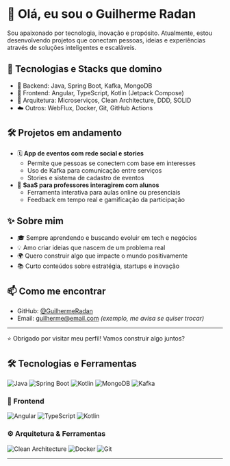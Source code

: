 # 👋 Olá, eu sou o Guilherme Radan

Sou apaixonado por tecnologia, inovação e propósito. Atualmente, estou desenvolvendo projetos que conectam pessoas, ideias e experiências através de soluções inteligentes e escaláveis.

## 🚀 Tecnologias e Stacks que domino

- 🧠 Backend: Java, Spring Boot, Kafka, MongoDB
- 🎨 Frontend: Angular, TypeScript, Kotlin (Jetpack Compose)
- 🧱 Arquitetura: Microserviços, Clean Architecture, DDD, SOLID
- ☁️ Outros: WebFlux, Docker, Git, GitHub Actions

## 🛠️ Projetos em andamento

- 🗓️ **App de eventos com rede social e stories**
  - Permite que pessoas se conectem com base em interesses
  - Uso de Kafka para comunicação entre serviços
  - Stories e sistema de cadastro de eventos
- 🎯 **SaaS para professores interagirem com alunos**
  - Ferramenta interativa para aulas online ou presenciais
  - Feedback em tempo real e gamificação da participação

## ✨ Sobre mim

- 🎓 Sempre aprendendo e buscando evoluir em tech e negócios
- 💡 Amo criar ideias que nascem de um problema real
- 🌍 Quero construir algo que impacte o mundo positivamente
- 📚 Curto conteúdos sobre estratégia, startups e inovação

## 📫 Como me encontrar

- GitHub: [@GuilhermeRadan](https://github.com/GuilhermeRadan)
- Email: guilherme@email.com *(exemplo, me avisa se quiser trocar)*

---

⭐ Obrigado por visitar meu perfil! Vamos construir algo juntos?


## 🛠️ Tecnologias e Ferramentas

![Java](https://img.shields.io/badge/Java-ED8B00?style=for-the-badge&logo=java&logoColor=white)
![Spring Boot](https://img.shields.io/badge/Spring%20Boot-6DB33F?style=for-the-badge&logo=spring-boot&logoColor=white)
![Kotlin](https://img.shields.io/badge/Kotlin-0095D5?style=for-the-badge&logo=kotlin&logoColor=white)
![MongoDB](https://img.shields.io/badge/MongoDB-4EA94B?style=for-the-badge&logo=mongodb&logoColor=white)
![Kafka](https://img.shields.io/badge/Apache_Kafka-231F20?style=for-the-badge&logo=apache-kafka&logoColor=white)

### 🎨 Frontend
![Angular](https://img.shields.io/badge/Angular-DD0031?style=for-the-badge&logo=angular&logoColor=white)
![TypeScript](https://img.shields.io/badge/TypeScript-007ACC?style=for-the-badge&logo=typescript&logoColor=white)
![Kotlin](https://img.shields.io/badge/Kotlin-0095D5?style=for-the-badge&logo=kotlin&logoColor=white)

### ⚙️ Arquitetura & Ferramentas
![Clean Architecture](https://img.shields.io/badge/Clean--Architecture-%23007ec6?style=for-the-badge)
![Docker](https://img.shields.io/badge/Docker-2496ED?style=for-the-badge&logo=docker&logoColor=white)
![Git](https://img.shields.io/badge/Git-F05032?style=for-the-badge&logo=git&logoColor=white)

---


